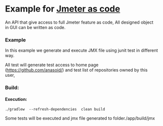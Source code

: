 # Example for [Jmeter as code](https://github.com/anasoid/jmeter-as-code)

An API that give access to full Jmeter feature as code, All designed object in GUI can be written as
code.

### Example

In this example we generate and execute JMX file using junit test in different way.

All test will generate test access to home page (https://github.com/anasoid/) and test list of
repositories owned by this user,

### Build:

#### Execution:

````shell
./gradlew  --refresh-dependencies  clean build
````

Some tests will be executed and jmx file generated to folder./app/build/jmx